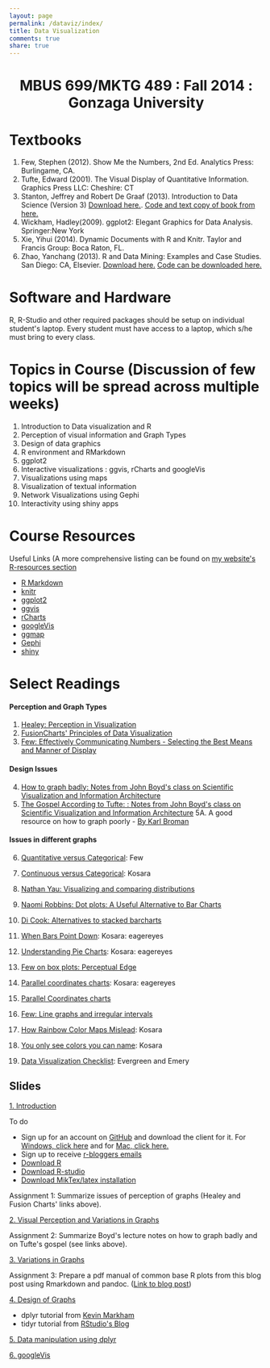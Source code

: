 ```yaml
---
layout: page
permalink: /dataviz/index/
title: Data Visualization
comments: true
share: true
---
```

<center> <h1> MBUS 699/MKTG 489 : Fall 2014 : Gonzaga University </h1></center>

# Textbooks

1.  Few, Stephen (2012). Show Me the Numbers, 2nd Ed. Analytics Press: Burlingame, CA.
2.  Tufte, Edward (2001). The Visual Display of Quantitative Information. Graphics Press LLC: Cheshire: CT
3.  Stanton, Jeffrey and Robert De Graaf (2013). Introduction to Data Science (Version 3)  [Download here.](http://1drv.ms/1AOHzQo). [Code and text copy of book from here.]()
4.	Wickham, Hadley(2009). ggplot2: Elegant Graphics for Data Analysis. Springer:New York
5.	Xie, Yihui (2014). Dynamic Documents with R and Knitr. Taylor and Francis Group: Boca Raton, FL.
6.	Zhao, Yanchang (2013). R and Data Mining: Examples and Case Studies. San Diego: CA, Elsevier. [Download here.](http://cran.r-project.org/doc/contrib/Zhao_R_and_data_mining.pdf) [Code can be downloaded here.](http://www.rdatamining.com/books/rdm/code)




# Software and Hardware

R, R-Studio and other required packages should be setup on individual student's laptop. Every student must have access to a laptop, which s/he must bring to every class.


# Topics in Course (Discussion of few topics will be spread across multiple weeks)

1.  Introduction to Data visualization and R 
2.	Perception of visual information and Graph Types
3.	Design of data graphics
4.	R environment and RMarkdown 
5.	ggplot2 
6.	Interactive visualizations : ggvis, rCharts and googleVis
7.	Visualizations using maps 
8.	Visualization of textual information
9.	Network Visualizations using Gephi
10.	Interactivity using shiny apps

Course Resources
========================================================
Useful Links (A more comprehensive listing can be found on [my website's R-resources section](http://patilv.github.io/r-resources/)

* [R Markdown](http://rmarkdown.rstudio.com/)
* [knitr](http://yihui.name/knitr/)
* [ggplot2](http://ggplot2.org/)
* [ggvis](http://ggvis.rstudio.com/)
* [rCharts](http://rcharts.io/)
* [googleVis](http://cran.r-project.org/web/packages/googleVis/vignettes/googleVis_examples.html)
* [ggmap](http://journal.r-project.org/archive/2013-1/kahle-wickham.pdf)
* [Gephi](https://gephi.github.io/)
* [shiny](http://shiny.rstudio.com/)

Select Readings
====================================================

#### Perception and Graph Types

1. [Healey: Perception in Visualization](http://www.csc.ncsu.edu/faculty/healey/PP/index.html)
2. [FusionCharts' Principles of Data Visualization](http://www.fusioncharts.com/whitepapers/downloads/Principles-of-Data-Visualization.pdf)
3. [Few: Effectively Communicating Numbers - Selecting the Best Means and Manner of Display](http://www.perceptualedge.com/articles/Whitepapers/Communicating_Numbers.pdf)

#### Design Issues

4. [How to graph badly: Notes from John Boyd's class on Scientific Visualization and Information Architecture](http://www-personal.umich.edu/~jpboyd/sciviz_1_graphbadly.pdf)
5. [The Gospel According to Tufte: : Notes from John Boyd's class on Scientific Visualization and Information Architecture](http://www-personal.umich.edu/~jpboyd/eng403_chap2_tuftegospel.pdf)
5A. A good resource on how to graph poorly - [By Karl Broman](https://github.com/kbroman/Talk_Graphs)

#### Issues in different graphs

6. [Quantitative versus Categorical](http://www.perceptualedge.com/articles/dmreview/quant_vs_cat_data.pdf): Few
7. [Continuous versus Categorical](http://eagereyes.org/basics/data-continuous-vs-categorical): Kosara
8. [Nathan Yau: Visualizing and comparing distributions](http://flowingdata.com/2012/05/15/how-to-visualize-and-compare-distributions/)
9. [Naomi Robbins: Dot plots: A Useful Alternative to Bar Charts](http://www.b-eye-network.com/view/index.php?cid=2468)
10. [Di Cook: Alternatives to stacked barcharts](http://dicook.github.io/2014/09/25/facetted-barcharts/) 
11. [When Bars Point Down](http://eagereyes.org/journalism/when-bars-point-down): Kosara: eagereyes
12. [Understanding Pie Charts](http://eagereyes.org/techniques/pie-charts): Kosara: eagereyes
13. [Few on box plots: Perceptual Edge](http://www.perceptualedge.com/articles/dmreview/boxes_of_insight.pdf)
14. [Parallel coordinates charts](http://eagereyes.org/techniques/parallel-coordinates): Kosara: eagereyes
15. [Parallel Coordinates charts](http://www.perceptualedge.com/articles/b-eye/parallel_coordinates.pdf)
16. [Few: Line graphs and irregular intervals](http://www.perceptualedge.com/articles/visual_business_intelligence/line_graphs_and_irregular_intervals.pdf)

17. [How Rainbow Color Maps Mislead](http://eagereyes.org/basics/rainbow-color-map): Kosara
18. [You only see colors you can name](http://eagereyes.org/blog/2011/you-only-see-colors-you-can-name): Kosara

19. [Data Visualization Checklist](http://stephanieevergreen.com/wp-content/uploads/2014/05/DataVizChecklist_May2014.pdf): Evergreen and Emery


## Slides

[1. Introduction](http://patilv.github.io/01-Introduction/#1) <br>

To do

  * Sign up for an account on [GitHub](www.github.com) and download the client for it. For [Windows, click here](https://windows.github.com/) and for [Mac, click here.](https://mac.github.com/) 
  * Sign up to receive [r-bloggers emails](www.r-bloggers.com)
  * [Download R](www.r-project.org)
  * [Download R-studio](www.rstudio.com)
  * [Download MikTex/latex installation](http://miktex.org/2.9/setup)
  
Assignment 1: Summarize issues of perception of graphs (Healey and Fusion Charts' links above). <br>


[2. Visual Perception and Variations in Graphs](http://patilv.github.io/02-PerceptionandVariationsinGraphs/#1) <br>

Assignment 2: Summarize Boyd's lecture notes on how to graph badly and on Tufte's gospel (see links above). <br>

[3. Variations in Graphs](http://patilv.github.io/03-VariationsinandDesignofGraphs) <br>

Assignment 3: Prepare a pdf manual of common base R plots from this blog post using Rmarkdown and pandoc. ([Link to blog post](http://patilv.com/Replication-of-few-graphs-charts-in-base-R-ggplot2-and-rCharts-part-1-base-R/))


[4. Design of Graphs](http://patilv.github.io/04-DesignofGraphs)

* dplyr tutorial from [Kevin Markham](http://rpubs.com/justmarkham/dplyr-tutorial)
* tidyr tutorial from [RStudio's Blog](http://blog.rstudio.org/2014/07/22/introducing-tidyr/)

[5. Data manipulation using dplyr](http://patilv.com/dplyr)

[6. googleVis](http://patilv.com/googleVis-tutorial)
